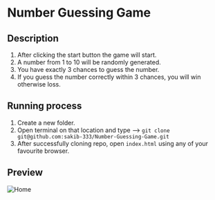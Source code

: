 # Number Guessing Game

## Description

1. After clicking the start button the game will start.
2. A number from 1 to 10 will be randomly generated.
3. You have exactly 3 chances to guess the number.
4. If you guess the number correctly within 3 chances, you will win otherwise loss.

## Running process

1. Create a new folder.
2. Open terminal on that location and type --> `git clone git@github.com:sakib-333/Number-Guessing-Game.git`
3. After successfully cloning repo, open `index.html` using any of your favourite browser.

## Preview

![Home](https://i.imgur.com/tNBgP3d.png)

